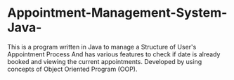 # Appointment-Management-System-Java-

This is a program written in Java to manage a Structure of User's Appointment Process 
And has various features to check if date is already booked and viewing the current appointments.
Developed by using concepts of Object Oriented Program (OOP).
